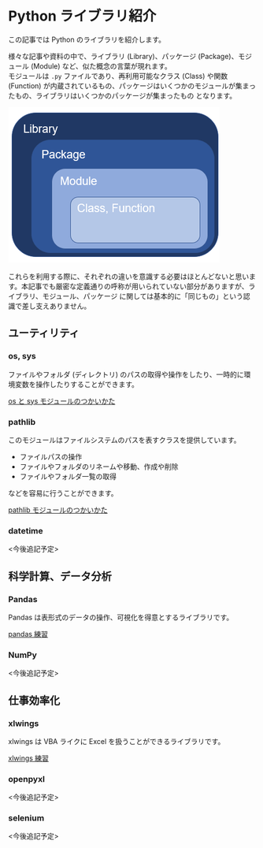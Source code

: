 # Python ライブラリ紹介  

この記事では Python のライブラリを紹介します。  

様々な記事や資料の中で、ライブラリ (Library)、パッケージ (Package)、モジュール (Module) など、似た概念の言葉が現れます。  
モジュールは `.py` ファイルであり、再利用可能なクラス (Class) や関数 (Function) が内蔵されているもの、パッケージはいくつかのモジュールが集まったもの、ライブラリはいくつかのパッケージが集まったもの となります。  

![](./pictures/Python_lib_pkg_mdl.png)

これらを利用する際に、それぞれの違いを意識する必要はほとんどないと思います。本記事でも厳密な定義通りの呼称が用いられていない部分がありますが、ライブラリ、モジュール、パッケージ に関しては基本的に「同じもの」という認識で差し支えありません。  

## ユーティリティ  

### os, sys  

ファイルやフォルダ (ディレクトリ) のパスの取得や操作をしたり、一時的に環境変数を操作したりすることができます。  

[os と sys モジュールのつかいかた](./osとsysモジュールのつかいかた.ipynb)

### pathlib  

このモジュールはファイルシステムのパスを表すクラスを提供しています。  

- ファイルパスの操作  
- ファイルやフォルダのリネームや移動、作成や削除  
- ファイルやフォルダ一覧の取得  

などを容易に行うことができます。  

[pathlib モジュールのつかいかた](./pathlibモジュールのつかいかた.ipynb)

### datetime  

<今後追記予定>  

## 科学計算、データ分析  

### Pandas  

Pandas は表形式のデータの操作、可視化を得意とするライブラリです。  

[pandas 練習](./pandas練習.ipynb)  

### NumPy  

<今後追記予定>  

## 仕事効率化  

### xlwings  

xlwings は VBA ライクに Excel を扱うことができるライブラリです。  

[xlwings 練習](./xlwings練習.ipynb)  

### openpyxl  

<今後追記予定>  

### selenium  

<今後追記予定>  
